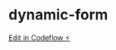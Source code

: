 # dynamic-form

[Edit in Codeflow ⚡️](https://stackblitz.com/~/github.com/Manikandanatrayan/dynamic-form)
